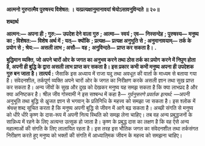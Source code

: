 **आत्मनो गुरुरात्मैव पुरुषस्य विशेषत: ।** **यत्प्रत्यक्षानुमानावयां श्रेयोऽसावनुविन्दते ॥ २०॥** 

**शब्दार्थ** 

**आत्मन:—** **अपना ही** **; गुरु:—** **उपदेश देने वाला गुरु** **; आत्मा—** **स्वयं** **; एव—** **निस्सन्देह** **; पुरुषस्य—** **मनुष्य का** **; विशेषत:—** **विशेष** **अर्थ में** **; यत्—** **क्योंकि** **; प्रत्यक्ष—** **प्रत्यक्ष अनुभूति से** **; अनुमानावयाम्—** **तर्क के प्रयोग से** **; श्रेय:—** **असली लाभ** **; असौ—** **वह** **;** **अनुविन्दते—** **प्राप्त कर सकता है।** **.** 

**बुद्धिमान व्यक्ति, जो अपने चारों ओर के जगत का अनुभव करने तथा ठोस तर्क का प्रयोग** **करने में निपुण होता है, अपनी ही बुद्धि के द्वारा असली लाभ प्राप्त कर सकता है। इस प्रकार** **कभी कभी मनुष्य अपना ही उपदेशक गुरु बन जाता है।** **तात्पर्य :** जैसाकि इस अध्याय में राजा यदु तथा अवधूत की वार्ता के माध्यम से बताया गया है। संवेदनशील, तर्कपूर्ण व्यक्ति अपने चारों ओर के जगत का निरीक्षण करके असली ज्ञान तथा सुख प्राप्त कर सकता है। अन्य जीवों के सुख और दुख को देखकर मनुष्य यह समझ सकता है कि क्या लाभप्रद है और क्या अनिष्टकर है। श्रील जीव गोस्वामी ने इस सश्बन्ध में कहा है— *गुर्वनुसरणे प्रवर्तक इत्यर्थ:* —अपनी अनुभूति तथा बुद्धि से अॢजत ज्ञान से भगवान् के प्रतिनिधि के महत्त्व को समझा जा सकता है। इस श्लोक में *श्रेयस्*  शब्द सूचित करता है कि मनुष्य अपनी बुद्धि से जीवन में आगे बढ़ सकता है। अच्छी संगति से मनुष्य को धीरे धीरे कृष्ण के दास-रूप में अपनी नित्य स्थिति को समझ लेना चाहिए। तब वह अन्य प्रबुद्धजनों के सान्निध्य में रहने के लिए अत्यन्त उत्सुक हो जाता है। कृष्ण के प्रबुद्ध दास का लक्षण है कि वह ऐसे अन्य महात्माओं की संगति के लिए लालायित रहता है। इस तरह इस भौतिक जगत का संवेदनशील तथा तर्कसंगत निरीक्षण करते हुए मनुष्य को भक्तों की संगति में आध्याति्मक जीवन के महत्त्व को समझना चाहिए।  